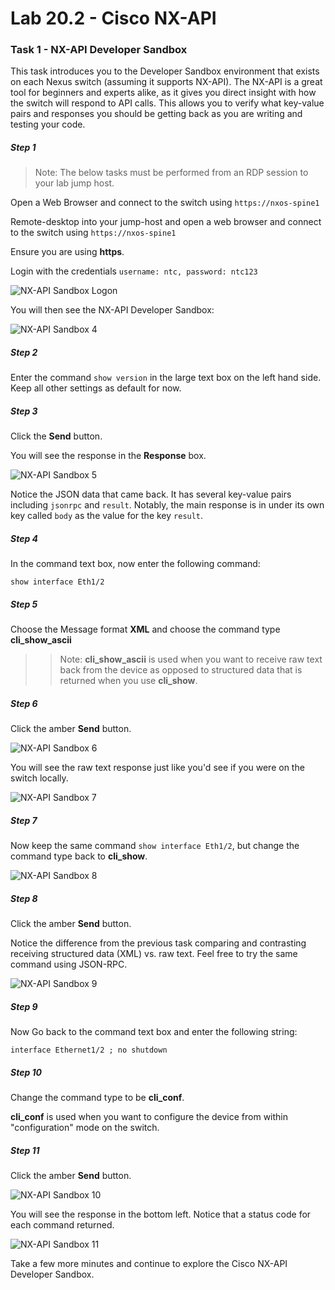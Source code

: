 # Lab 20.2 - Cisco NX-API

### Task 1 - NX-API Developer Sandbox

This task introduces you to the Developer Sandbox environment that exists on each Nexus switch (assuming it supports NX-API).  The NX-API is a great tool for beginners and experts alike, as it gives you direct insight with how the switch will respond to API calls.  This allows you to verify what key-value pairs and responses you should be getting back as you are writing and testing your code.

##### Step 1

> Note: The below tasks must be performed from an RDP session to your lab jump host.  

Open a Web Browser and connect to the switch using `https://nxos-spine1`

Remote-desktop into your jump-host and open a web browser and connect to the switch using `https://nxos-spine1`

Ensure you are using **https**.

Login with the credentials `username: ntc, password: ntc123`

![NX-API Sandbox Logon](images/cisco_sandbox_logon.png)

You will then see the NX-API Developer Sandbox:

![NX-API Sandbox 4](images/cisco_04.png)

##### Step 2

Enter the command `show version` in the large text box on the left hand side. Keep all other settings as default for now.

##### Step 3

Click the **Send** button.

You will see the response in the **Response** box.

![NX-API Sandbox 5](images/cisco_05.png)

Notice the JSON data that came back. It has several key-value pairs including `jsonrpc` and `result`.  Notably, the main response is in under its own key called `body` as the value for the key `result`.

##### Step 4

In the command text box, now enter the following command:

`show interface Eth1/2`

##### Step 5

Choose the Message format **XML** and choose the command type **cli_show_ascii**

>> Note: **cli_show_ascii** is used when you want to receive raw text back from the device as opposed to structured data that is returned when you use **cli_show**.

##### Step 6

Click the amber **Send** button.

![NX-API Sandbox 6](images/cisco-show-int.png)

You will see the raw text response just like you'd see if you were on the switch locally.

![NX-API Sandbox 7](images/cisco-show-int-rsp.png)

##### Step 7

Now keep the same command `show interface Eth1/2`, but change the command type back to **cli_show**.

![NX-API Sandbox 8](images/cisco_12.png)

##### Step 8

Click the amber **Send** button.

Notice the difference from the previous task comparing and contrasting receiving structured data (XML) vs. raw text.  Feel free to try the same command using JSON-RPC.

![NX-API Sandbox 9](images/cisco-show-int-rsp2.png)

##### Step 9

Now Go back to the command text box and enter the following string:

```
interface Ethernet1/2 ; no shutdown
```

##### Step 10

Change the command type to be **cli_conf**.

**cli_conf** is used when you want to configure the device from within "configuration" mode on the switch.


##### Step 11

Click the amber **Send** button.

![NX-API Sandbox 10](images/step9_11.png)

You will see the response in the bottom left.  Notice that a status code for each command returned.

![NX-API Sandbox 11](images/cisco_11.png)


Take a few more minutes and continue to explore the Cisco NX-API Developer Sandbox.

